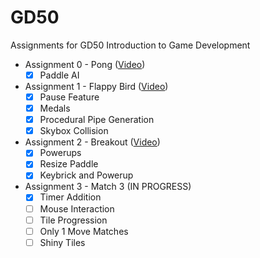 
# GD50

 Assignments for GD50
 Introduction to Game Development

- Assignment 0 - Pong ([Video](https://youtu.be/Pl4XFRx5gYs))
  - [x] Paddle AI

- Assignment 1 - Flappy Bird ([Video](https://youtu.be/WxNL9tlGBVQ))
  - [x] Pause Feature
  - [x] Medals
  - [x] Procedural Pipe Generation
  - [x] Skybox Collision

- Assignment 2 - Breakout ([Video](https://www.youtube.com/watch?v=ZYPjQrHvKHY))
  - [x] Powerups
  - [x] Resize Paddle
  - [x] Keybrick and Powerup

- Assignment 3 - Match 3 (IN PROGRESS)
  - [x] Timer Addition
  - [ ] Mouse Interaction
  - [ ] Tile Progression
  - [ ] Only 1 Move Matches
  - [ ]  Shiny Tiles
